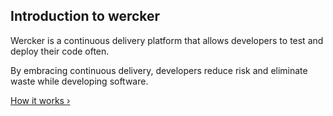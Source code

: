 ## Introduction to wercker

Wercker is a continuous delivery platform that allows developers to test and deploy their code often.

By embracing continuous delivery, developers reduce risk and eliminate waste while developing software.

[How it works &rsaquo;](/learn/basics/02_how-it-works.html "nav next basics")
